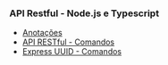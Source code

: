 ### API Restful - Node.js e Typescript

* [Anotações](https://github.com/lucasrmagalhaes/api_restful-node_ts/blob/main/ANOTACOES.md)
* [API RESTful - Comandos](https://github.com/lucasrmagalhaes/api_restful-node_ts/blob/main/extra/APIRESTFUL.md)
* [Express UUID - Comandos](https://github.com/lucasrmagalhaes/api_restful-node_ts/blob/main/COMANDOS.md)